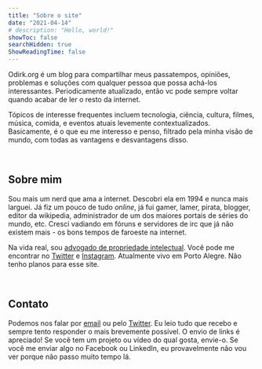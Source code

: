 ```yaml
---
title: "Sobre o site"
date: "2021-04-14"
# description: "Hello, world!"
showToc: false
searchHidden: true
ShowReadingTime: false
---
```


Odirk.org é um blog para compartilhar meus passatempos, opiniões, problemas e soluções com qualquer pessoa que possa achá-los interessantes. Periodicamente atualizado, então vc pode sempre voltar quando acabar de ler o resto da internet. 

Tópicos de interesse frequentes incluem tecnologia, ciência, cultura, filmes, música, comida, e eventos atuais levemente contextualizados. Basicamente, é o que eu me interesso e penso, filtrado pela minha visão de mundo, com todas as vantagens e desvantagens disso.

&nbsp;
&nbsp;

## Sobre mim

Sou mais um nerd que ama a internet. Descobri ela em 1994 e nunca mais larguei. Já fiz um pouco de tudo *online*, já fui gamer, lamer, pirata, blogger, editor da wikipedia, administrador de um dos maiores portais de séries do mundo, etc. Cresci vadiando em fóruns e servidores de irc que já não existem mais - os bons tempos de faroeste na internet.

Na vida real, sou [advogado de propriedade intelectual](https://gabrielduro.com.br). Você pode me encontrar no [Twitter](https://twitter.com/odirk) e [Instagram](https://instagram.com/odirk). Atualmente vivo em Porto Alegre. Não tenho planos para esse site.

&nbsp;
&nbsp;

## Contato

Podemos nos falar por [email](mailto:www@odirk.org) ou pelo [Twitter](https://twitter.org/odirk). Eu leio tudo que recebo e sempre tento responder o mais brevemente possível. O envio de links é apreciado! Se você tem um projeto ou vídeo do qual gosta, envie-o. Se você me enviar algo no Facebook ou LinkedIn, eu provavelmente não vou ver porque não passo muito tempo lá.